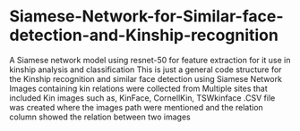 # Siamese-Network-for-Similar-face-detection-and-Kinship-recognition
A Siamese network model using resnet-50 for feature extraction for it use in kinship analysis and classification
This is just a general code structure for the Kinship recognition and similar face detection using Siamese Network
Images containing kin relations were collected from Multiple sites that included Kin images such as, KinFace, CornellKin, TSWkinface 
.CSV file was created where the images path were mentioned and the relation column showed the relation between two images
